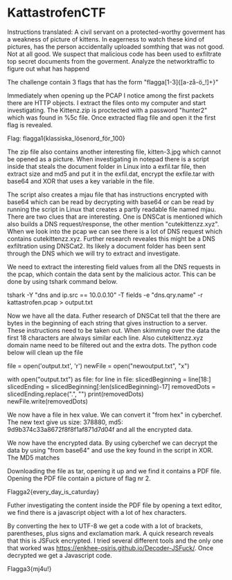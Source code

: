 # KattastrofenCTF



Instructions translated: A civil servant on a protected-worthy goverment has a weakness of picture of kittens. In eagerness to watch these kind of pictures, has the person accidentally uploaded somthing that was not good. Not at all good. We suspect that malicious code has been used to exfiltrate top secret documents from the goverment. Analyze the networktraffic to figure out what has happend

The challenge contain 3 flags that has the form "flagga[1-3]{[a-zå-ö_!]+}"

Immediately when opening up the PCAP I notice among the first packets there are HTTP objects. I extract the files onto my computer and start investigating. The Kittenz.zip is proctected with a password "hunter2" which was found in %5c file. Once extracted flag file and open it the first flag is revealed.

Flag: flagga1{klassiska_lösenord_för_100}

The zip file also contains another interesting file, kitten-3.jpg which cannot be opened as a picture. When investigating in notepad there is a script inside that steals the document folder in Linux into a exfil.tar file, then extract size and md5 and put it in the exfil.dat, encrypt the exfile.tar with base64 and XOR that uses a key variable in the file.

The script also creates a mjau file that has instructions encrypted with base64 which can be read by decrypting with base64 or can be read by running the script in Linux that creates a partly readable file named mjau. There are two clues that are interesting. One is DNSCat is mentioned which also builds a DNS request/response, the other mention "cutekittenzz.xyz". When we look into the pcap we can see there is a lot of DNS request which contains cutekittenzz.xyz. Further research reveales this might be a DNS exfiltration using DNSCat2. Its likely a document folder has been sent through the DNS which we will try to extract and investigate.

We need to extract the interesting field values from all the DNS requests in the pcap, which contain the data sent by the malicious actor. This can be done by using tshark command below.

tshark -Y "dns and ip.src == 10.0.0.10" -T fields -e "dns.qry.name" -r kattastrofen.pcap > output.txt

Now we have all the data. Futher research of DNSCat tell that the there are bytes in the beginning of each string that gives instruction to a server. These instructions need to be taken out. When skimming over the data the first 18 characters are always similar each line. Also cutekittenzz.xyz domain name need to be filtered out and the extra dots. The python code below will clean up the file

file = open('output.txt', 'r')
newFile = open("newoutput.txt", "x")

with open("output.txt") as file:
    for line in file:
        slicedBeginning = line[18:]
        slicedEnding = slicedBeginning[:len(slicedBeginning)-17]
        removedDots = slicedEnding.replace(".", "")
        print(removedDots)
        newFile.write(removedDots)

We now have a file in hex value. We can convert it "from hex" in cyberchef. The new text give us size: 378880, md5: 9d9b374c33a8672f8f8f1af871d7d04f and all the encrypted data.

We now have the encrypted data. By using cyberchef we can decrypt the data by using "from base64" and use the key found in the script in XOR. The MD5 matches

Downloading the file as tar, opening it up and we find it contains a PDF file. Opening the PDF file contain a picture of flag nr 2.

Flagga2{every_day_is_caturday}

Futher investigating the content inside the PDF file by opening a text editor, we find there is a javascript object with a lot of hex characters.

By converting the hex to UTF-8 we get a code with a lot of brackets, parentheses, plus signs and exclamation mark. A quick research reveals that this is JSFuck encrypted. I tried several different tools and the only one that worked was https://enkhee-osiris.github.io/Decoder-JSFuck/. Once decrypted we get a Javascript code. 



Flagga3{mj4u!}
